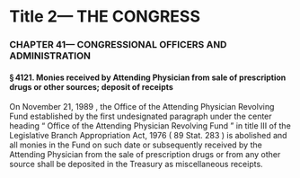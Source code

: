 
# Title 2— THE CONGRESS
### CHAPTER 41— CONGRESSIONAL OFFICERS AND ADMINISTRATION
#### § 4121. Monies received by Attending Physician from sale of prescription drugs or other sources; deposit of receipts

On November 21, 1989 , the Office of the Attending Physician Revolving Fund established by the first undesignated paragraph under the center heading “ Office of the Attending Physician Revolving Fund ” in title III of the Legislative Branch Appropriation Act, 1976 ( 89 Stat. 283 ) is abolished and all monies in the Fund on such date or subsequently received by the Attending Physician from the sale of prescription drugs or from any other source shall be deposited in the Treasury as miscellaneous receipts.
